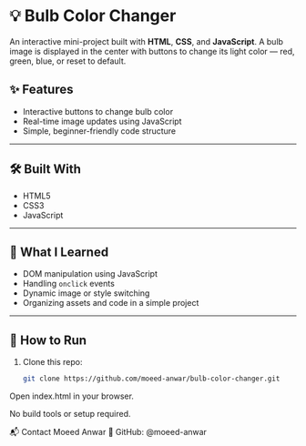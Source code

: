 # 💡 Bulb Color Changer

An interactive mini-project built with **HTML**, **CSS**, and **JavaScript**. A bulb image is displayed in the center with buttons to change its light color — red, green, blue, or reset to default.


## ✨ Features

- Interactive buttons to change bulb color
- Real-time image updates using JavaScript
- Simple, beginner-friendly code structure

---

## 🛠️ Built With

- HTML5
- CSS3
- JavaScript

---

## 🧠 What I Learned

- DOM manipulation using JavaScript
- Handling `onclick` events
- Dynamic image or style switching
- Organizing assets and code in a simple project

---

## 🚀 How to Run

1. Clone this repo:
   ```bash
   git clone https://github.com/moeed-anwar/bulb-color-changer.git
Open index.html in your browser.

No build tools or setup required.

📬 Contact
Moeed Anwar
🔗 GitHub: @moeed-anwar


